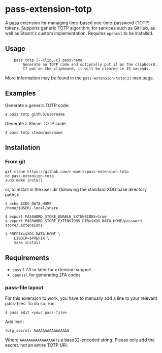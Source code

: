 # pass-extension-totp

A [pass](https://www.passwordstore.org/) extension for managing
time-based one-time-password (TOTP) tokens. Supports generic TOTP
algorithm, for services such as GitHub, as well as Steam's custom implementation.
Requires `openssl` to be installed.

## Usage

```
    pass totp [--clip,-c] pass-name
        Generate an TOTP code and optionally put it on the clipboard.
        If put on the clipboard, it will be cleared in 45 seconds.
```
More information may be found in the `pass-extension-totp(1)` man page.

## Examples

Generate a generic TOTP code:

```
$ pass totp github/username
```

Generate a Steam TOTP code:

```
$ pass totp steam/username
```

## Installation

### From git

```
git clone https://github.com/r-maerz/pass-extension-totp
cd pass-extension-totp
sudo make install
```

or, to install in the user dir (following the standard XDG base directory paths):

```
$ echo $XDG_DATA_HOME
/home/$USER/.local/share

$ export PASSWORD_STORE_ENABLE_EXTENSIONS=true
$ export PASSWORD_STORE_EXTENSIONS_DIR=$XDG_DATA_HOME/password-store/.extensions

$ PREFIX=$XDG_DATA_HOME \
    LIBDIR=$PREFIX \
    make install
```

## Requirements

- `pass` 1.7.0 or later for extension support
- `openssl` for generating 2FA codes

### pass-file layout

For this extension to work, you have to manually add a line to your relevant pass-files.
To do so, run:

```
$ pass edit <your pass-file>
```

Add line :

```
totp_secret: AAAAAAAAAAAAAAAA
```

Where `AAAAAAAAAAAAAAAA` is a base32-encoded string. Please only add the secret, not
an entire TOTP URI.
